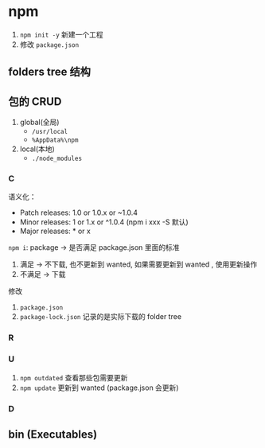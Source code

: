 # npm

1. `npm init -y` 新建一个工程
2. 修改 `package.json`

## folders tree 结构

## 包的 CRUD

1. global(全局)
    - `/usr/local`
    - `%AppData%\npm`
2. local(本地)
    - `./node_modules`

### C

语义化：

- Patch releases: 1.0 or 1.0.x or ~1.0.4
- Minor releases: 1 or 1.x or ^1.0.4 (npm i xxx -S 默认)
- Major releases: * or x

`npm i`:
package -> 是否满足 package.json 里面的标准

1. 满足 -> 不下载, 也不更新到 wanted, 如果需要更新到 wanted , 使用更新操作
2. 不满足 -> 下载

修改

1. `package.json`
2. `package-lock.json` 记录的是实际下载的 folder tree

### R

### U

1. `npm outdated` 查看那些包需要更新
2. `npm update` 更新到 wanted (package.json 会更新)

### D



## bin (Executables)